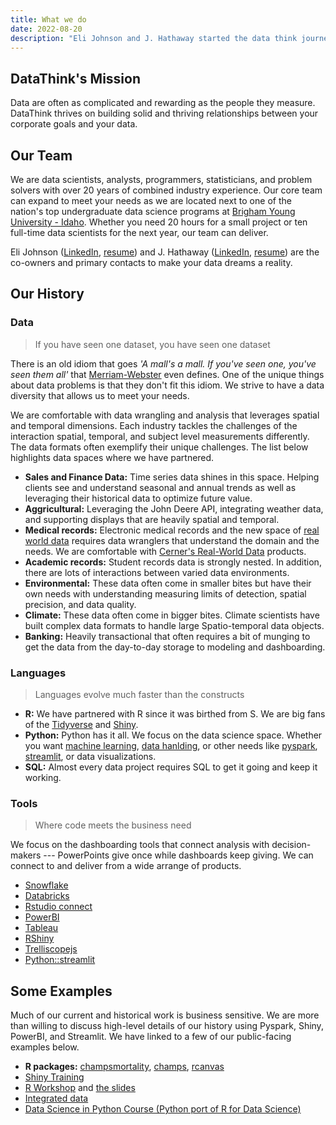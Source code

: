 ```yaml
---
title: What we do
date: 2022-08-20
description: "Eli Johnson and J. Hathaway started the data think journey in 2022. We want to highlight our company's background to help orient you to the work and skills available from DataThink. We hope this will help you understand our skills."
---
```


## DataThink's Mission

Data are often as complicated and rewarding as the people they measure. DataThink thrives on building solid and thriving relationships between your corporate goals and your data.

## Our Team

We are data scientists, analysts, programmers, statisticians, and problem solvers with over 20 years of combined industry experience. Our core team can expand to meet your needs as we are located next to one of the nation's top undergraduate data science programs at [Brigham Young University - Idaho](https://byuidatascience.github.io/). Whether you need 20 hours for a small project or ten full-time data scientists for the next year, our team can deliver.

Eli Johnson ([LinkedIn](https://www.linkedin.com/in/elijohnson2/), [resume](https://github.com/datathink/public_resumes/blob/main/johnson_datathink.pdf)) and J. Hathaway ([LinkedIn](https://www.linkedin.com/in/hathawayj/), [resume](https://github.com/datathink/public_resumes/blob/main/hathaway_datathink.pdf)) are the co-owners and primary contacts to make your data dreams a reality.

## Our History

### Data

> If you have seen one dataset, you have seen one dataset

There is an old idiom that goes _'A mall's a mall. If you've seen one, you've seen them all'_ that [Merriam-Webster](https://www.merriam-webster.com/dictionary/if%20you%27ve%20seen%20one%2C%20you%27ve%20seen%20them%20all) even defines. One of the unique things about data problems is that they don't fit this idiom. We strive to have a data diversity that allows us to meet your needs.

We are comfortable with data wrangling and analysis that leverages spatial and temporal dimensions. Each industry tackles the challenges of the interaction spatial, temporal, and subject level measurements differently. The data formats often exemplify their unique challenges. The list below highlights data spaces where we have partnered.

- __Sales and Finance Data:__ Time series data shines in this space. Helping clients see and understand seasonal and annual trends as well as leveraging their historical data to optimize future value.
- __Aggricultural:__ Leveraging the John Deere API, integrating weather data, and supporting displays that are heavily spatial and temporal.
- __Medical records:__ Electronic medical records and the new space of [real world data](https://www.fda.gov/regulatory-information/search-fda-guidance-documents/real-world-data-assessing-electronic-health-records-and-medical-claims-data-support-regulatory) requires data wranglers that understand the domain and the needs. We are comfortable with [Cerner's Real-World Data](https://www.cerner.com/solutions/real-world-data) products.
- __Academic records:__ Student records data is strongly nested. In addition, there are lots of interactions between varied data environments. 
- __Environmental:__ These data often come in smaller bites but have their own needs with understanding measuring limits of detection, spatial precision, and data quality.
- __Climate:__ These data often come in bigger bites. Climate scientists have built complex data formats to handle large Spatio-temporal data objects.
- __Banking:__ Heavily transactional that often requires a bit of munging to get the data from the day-to-day storage to modeling and dashboarding.

### Languages

> Languages evolve much faster than the constructs

- __R:__ We have partnered with R since it was birthed from S. We are big fans of the [Tidyverse](https://www.tidyverse.org/) and [Shiny](https://shiny.rstudio.com/).
- __Python:__ Python has it all. We focus on the data science space. Whether you want [machine learning](https://scikit-learn.org/stable/), [data hanlding](https://pandas.pydata.org/), or other needs like [pyspark](https://spark.apache.org/docs/latest/api/python/), [streamlit](https://streamlit.io/), or data visualizations. 
- __SQL:__ Almost every data project requires SQL to get it going and keep it working.

### Tools

> Where code meets the business need

We focus on the dashboarding tools that connect analysis with decision-makers --- PowerPoints give once while dashboards keep giving. We can connect to and deliver from a wide arrange of products.

- [Snowflake](https://www.snowflake.com/en/)
- [Databricks](https://www.databricks.com/)
- [Rstudio connect](https://www.rstudio.com/products/connect/)
- [PowerBI](https://powerbi.microsoft.com/en-us/)
- [Tableau](https://www.tableau.com/)
- [RShiny](https://shiny.rstudio.com/)
- [Trelliscopejs](https://github.com/hafen/trelliscopejs)
- [Python::streamlit](https://streamlit.io/)


## Some Examples

Much of our current and historical work is business sensitive. We are more than willing to discuss high-level details of our history using Pyspark, Shiny, PowerBI, and Streamlit. We have linked to a few of our public-facing examples below.

- __R packages:__ [champsmortality](https://github.com/ki-tools/champs-mortality), [champs](https://github.com/ki-tools/champs), [rcanvas](https://github.com/daranzolin/rcanvas)
- [Shiny Training](https://github.com/ki-tools/RShinyDashboards)
- [R Workshop](https://drive.google.com/drive/u/1/folders/17OxbXehpKZoViafrq9Oa8O955UZmW28g) and [the slides](https://docs.google.com/presentation/d/11zToF03V8b9gOl0aCkiAOlay0UtjI8oJgd4QtMAJ2oA/edit)
- [Integrated data](https://scholar.google.com/citations?view_op=view_citation&hl=en&user=y3j-gO4AAAAJ&authuser=1&citation_for_view=y3j-gO4AAAAJ:d1gkVwhDpl0C)
- [Data Science in Python Course (Python port of R for Data Science)](https://byuidatascience.github.io/python4ds/)